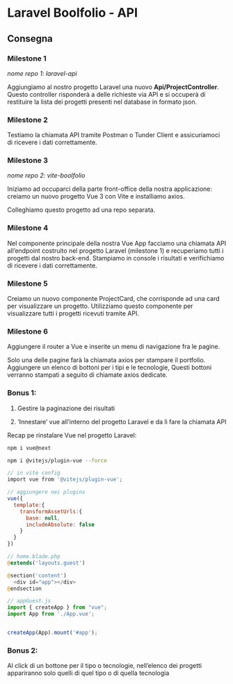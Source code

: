 # **Laravel Boolfolio - API**

## **Consegna**

### **Milestone 1**

*nome repo 1: laravel-api*

Aggiungiamo al nostro progetto Laravel una nuovo **Api/ProjectController**. Questo controller risponderà a delle richieste via API e si occuperà di restituire la lista dei progetti presenti nel database in formato json.

### **Milestone 2**

Testiamo la chiamata API tramite Postman o Tunder Client e assicuriamoci di ricevere i dati correttamente.

### **Milestone 3**

*nome repo 2: vite-boolfolio*

Iniziamo ad occuparci della parte front-office della nostra applicazione: creiamo un nuovo progetto Vue 3 con Vite e installiamo axios.

Colleghiamo questo progetto ad una repo separata.

### **Milestone 4**

Nel componente principale della nostra Vue App facciamo una chiamata API all’endpoint costruito nel progetto Laravel (milestone 1) e recuperiamo tutti i progetti dal nostro back-end.
Stampiamo in console i risultati e verifichiamo di ricevere i dati correttamente.

### **Milestone 5**

Creiamo un nuovo componente ProjectCard, che corrisponde ad una card per visualizzare un progetto. Utilizziamo questo componente per visualizzare tutti i progetti ricevuti tramite API.

### **Milestone 6**

Aggiungere il router a Vue e inserite  un menu di navigazione fra le pagine.

Solo una delle pagine farà la chiamata axios per stampare il portfolio.
Aggiungere un elenco di  bottoni per i tipi e le tecnologie, Questi bottoni verranno stampati a seguito di chiamate axios dedicate.

### **Bonus 1:**

1. Gestire la paginazione dei risultati

2. ‘Innestare’ vue all’interno del progetto Laravel e da lì fare la chiamata API

Recap pe rinstalare Vue nel progetto Laravel:

```bash
npm i vue@next

npm i @vitejs/plugin-vue --force
```

```php
// in vite config
import vue from '@vitejs/plugin-vue';
```

```javascript
// aggiungere nei plugins
vue({
  template:{
    transformAssetUrls:{
      base: null,
      includeAbsolute: false
    }
  }
})
```

```php
// home.blade.php
@extends('layouts.guest')

@section('content')
  <div id="app"></div>
@endsection
```

```javascript
// appGuest.js
import { createApp } from "vue";
import App from './App.vue';


createApp(App).mount('#app');
```

### **Bonus 2:**

Al click di un bottone per il tipo o tecnologie, nell’elenco dei progetti appariranno solo quelli di quel tipo o di quella tecnologia
